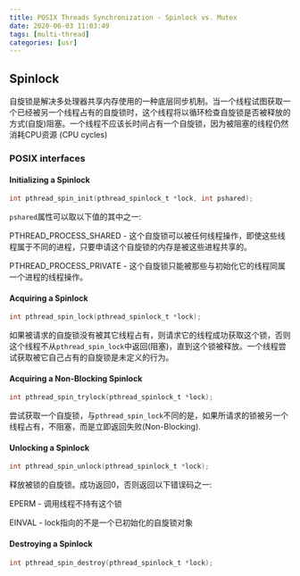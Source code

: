 ```yaml
---
title: POSIX Threads Synchronization - Spinlock vs. Mutex 
date: 2020-06-03 11:03:49
tags: [multi-thread]
categories: [usr]
---
```


## Spinlock
自旋锁是解决多处理器共享内存使用的一种底层同步机制。当一个线程试图获取一个已经被另一个线程占有的自旋锁时，这个线程将以循环检查自旋锁是否被释放的方式(自旋)阻塞。一个线程不应该长时间占有一个自旋锁，因为被阻塞的线程仍然消耗CPU资源 (CPU cycles)

### POSIX interfaces
#### Initializing a Spinlock
```c
int pthread_spin_init(pthread_spinlock_t *lock, int pshared); 
```

`pshared`属性可以取以下值的其中之一:

PTHREAD_PROCESS_SHARED - 这个自旋锁可以被任何线程操作，即使这些线程属于不同的进程，只要申请这个自旋锁的内存是被这些进程共享的。

PTHREAD_PROCESS_PRIVATE - 这个自旋锁只能被那些与初始化它的线程同属一个进程的线程操作。

#### Acquiring a Spinlock
```c
int pthread_spin_lock(pthread_spinlock_t *lock);
```

如果被请求的自旋锁没有被其它线程占有，则请求它的线程成功获取这个锁，否则这个线程不从`pthread_spin_lock`中返回(阻塞)，直到这个锁被释放。一个线程尝试获取被它自己占有的自旋锁是未定义的行为。

#### Acquiring a Non-Blocking Spinlock
```c
int pthread_spin_trylock(pthread_spinlock_t *lock);
```

尝试获取一个自旋锁，与`pthread_spin_lock`不同的是，如果所请求的锁被另一个线程占有，不阻塞，而是立即返回失败(Non-Blocking).

#### Unlocking a Spinlock
```c
int pthread_spin_unlock(pthread_spinlock_t *lock);
```

释放被锁的自旋锁。成功返回0，否则返回以下错误码之一:

EPERM - 调用线程不持有这个锁

EINVAL - lock指向的不是一个已初始化的自旋锁对象

#### Destroying a Spinlock
```c
int pthread_spin_destroy(pthread_spinlock_t *lock);
```

